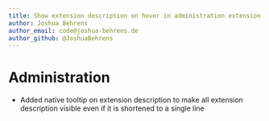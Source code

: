 ```yaml
---
title: Show extension description on hover in administration extension listing
author: Joshua Behrens
author_email: code@joshua-behrens.de
author_github: @JoshuaBehrens
---
```

# Administration
* Added native tooltip on extension description to make all extension description visible even if it is shortened to a single line 
